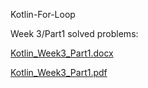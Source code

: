 Kotlin-For-Loop 

Week 3/Part1 solved problems:

[Kotlin_Week3_Part1.docx](https://github.com/gazizovaa/Kotlin-For-Loop/files/11826623/Kotlin_Week3_Part1.docx)

[Kotlin_Week3_Part1.pdf](https://github.com/gazizovaa/Kotlin-For-Loop/files/11826625/Kotlin_Week3_Part1.pdf)

 
